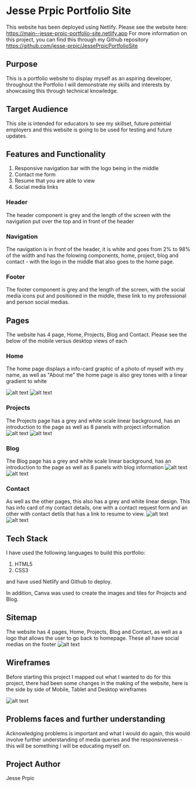 # Jesse Prpic Portfolio Site
This website has been deployed using Netlify.
Please see the website here:
https://main--jesse-prpic-portfolio-site.netlify.app
For more information on this project, you can find this through my Github repository
https://github.com/jesse-prpic/JessePrpicPortfolioSite


## Purpose
This is a portfolio website to display myself as an aspiring developer, throughout the Portfolio I will demonstrate my skills and interests by  showcasing this through technical knowledge.

## Target Audience
This site is intended for educators to see my skillset, future potential employers and this website is going to be used for testing and future updates.

## Features and Functionality
1. Responsive navigation bar with the logo being in the middle
2. Contact me form
3. Resume that you are able to view
4. Social media links

### Header
The header component is grey and the length of the screen with the navigation put over the top and in front of the header

### Navigation
The navigation is in front of the header, it is white and goes from 2% to 98% of the width and has the folowing components, home, project, blog and contact - with the logo in the middle that also goes to the home page.

### Footer
The footer component is grey and the length of the screen, with the social media icons put and positioned in the middle, these link to my professional and person social medias.

## Pages
The website has 4 page, Home, Projects, Blog and Contact.
Please see the below of the mobile versus desktop views of each

### Home
The home page displays a info-card graphic of a photo of myself with my name, as well as "About me"
the home page is also grey tones with a linear gradient to white

![alt text](<Screenshot 2024-06-02 at 9.18.35 PM.png>)
![alt text](<Screenshot 2024-06-02 at 9.56.52 PM.png>)

### Projects
The Projects page has a grey and white scale linear background, has an introduction to the page as well as 8 panels with project information
![alt text](<Screenshot 2024-06-02 at 9.21.05 PM.png>)
![alt text](<Screenshot 2024-06-02 at 9.57.47 PM.png>)


### Blog
The Blog page has a grey and white scale linear background, has an introduction to the page as well as 8 panels with blog information
![alt text](<Screenshot 2024-06-02 at 9.21.36 PM.png>)
![alt text](<Screenshot 2024-06-02 at 9.58.29 PM.png>)


### Contact
As well as the other pages, this also has a grey and white linear design.
This has info card of my contact details, one with a contact request form and an other with contact detils that has a link to resume to view.
![alt text](<Screenshot 2024-06-02 at 9.22.05 PM.png>)
![alt text](<Screenshot 2024-06-02 at 9.59.11 PM.png>)

## Tech Stack
I have used the following languages to build this portfolio:

1. HTML5
2. CSS3

and have used Netlify and Github to deploy.

In addition, Canva was used to create the images and tiles for Projects and Blog.

## Sitemap
The website has 4 pages, Home, Projects, Blog and Contact, as well as a logo that allows the user to go back to homepage.
These all have social medias on the footer
![alt text](<Screenshot 2024-06-02 at 9.40.04 PM.png>)

## Wireframes
Before starting this project I mapped out what I wanted to do for this project, there had been some changes in the making of the website, here is the side by side of Mobile, Tablet and Desktop wireframes

![alt text](<Screenshot 2024-06-02 at 9.30.35 PM.png>)

## Problems faces and further understanding
Acknowledging problems is important and what I would do again, this would involve further understanding of media queries and the responsiveness - this will be something I will be educating myself on.

## Project Author
Jesse Prpic